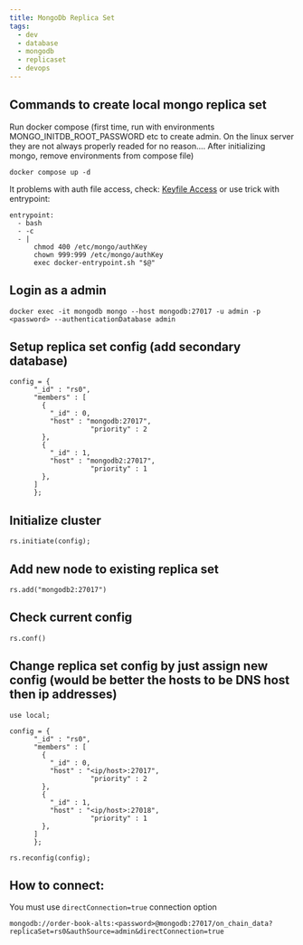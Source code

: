 ```yaml
---
title: MongoDb Replica Set
tags:
  - dev
  - database
  - mongodb
  - replicaset
  - devops
---
```


## Commands to create local mongo replica set

Run docker compose (first time, run with environments MONGO_INITDB_ROOT_PASSWORD etc to create admin. On the linux server they are not always properly readed for no reason.... After initializing mongo, remove environments from compose file)

```
docker compose up -d
```

It problems with auth file access, check: [Keyfile Access](https://www.mongodb.com/docs/manual/tutorial/enforce-keyfile-access-control-in-existing-replica-set/#create-a-keyfile)
or use trick with entrypoint:
```
entrypoint:
  - bash
  - -c
  - |
      chmod 400 /etc/mongo/authKey
      chown 999:999 /etc/mongo/authKey
      exec docker-entrypoint.sh "$@"
```

## Login as a admin
```
docker exec -it mongodb mongo --host mongodb:27017 -u admin -p <password> --authenticationDatabase admin
```

## Setup replica set config (add secondary database)
```
config = {
      "_id" : "rs0",
      "members" : [
        {
          "_id" : 0,
          "host" : "mongodb:27017",
					"priority" : 2
        },
        {
          "_id" : 1,
          "host" : "mongodb2:27017",
					"priority" : 1
        },
      ]
      };
```

## Initialize cluster
```
rs.initiate(config);
```

## Add new node to existing replica set
```
rs.add("mongodb2:27017")
```

## Check current config
```
rs.conf()
```

## Change replica set config by just assign new config (would be better the hosts to be DNS host then ip addresses)
```
use local;

config = {
      "_id" : "rs0",
      "members" : [
        {
          "_id" : 0,
          "host" : "<ip/host>:27017",
					"priority" : 2
        },
        {
          "_id" : 1,
          "host" : "<ip/host>:27018",
					"priority" : 1
        },
      ]
      };

rs.reconfig(config);
```

## How to connect:
You must use `directConnection=true` connection option

```
mongodb://order-book-alts:<password>@mongodb:27017/on_chain_data?replicaSet=rs0&authSource=admin&directConnection=true
```
